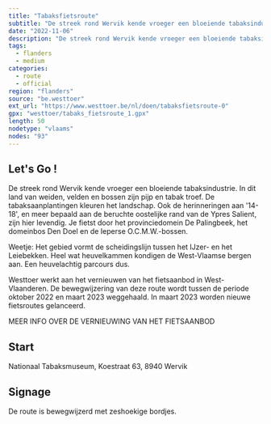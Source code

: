 ```yaml
---
title: "Tabaksfietsroute"
subtitle: "De streek rond Wervik kende vroeger een bloeiende tabaksindustrie"
date: "2022-11-06"
description: "De streek rond Wervik kende vroeger een bloeiende tabaksindustrie" 
tags:
  - flanders
  - medium
categories: 
  - route
  - official
region: "flanders"
source: "be.westtoer"
ext_url: "https://www.westtoer.be/nl/doen/tabaksfietsroute-0"
gpx: "westtoer/tabaks_fietsroute_1.gpx"
length: 50
nodetype: "vlaams"
nodes: "93"
---
```


## Let's Go !

De streek rond Wervik kende vroeger een bloeiende tabaksindustrie. In dit land van weiden, velden en bossen zijn pijp en tabak troef. De tabaksaanplantingen kleuren het landschap. Ook de herinneringen aan '14-18', en meer bepaald aan de beruchte oostelijke rand van de Ypres Salient, zijn hier levendig. Je fietst door het provinciedomein De Palingbeek, het domeinbos Den Doel en de Ieperse O.C.M.W.-bossen.

Weetje: Het gebied vormt de scheidingslijn tussen het IJzer- en het Leiebekken. Heel wat heuvelkammen kondigen de West-Vlaamse bergen aan. Een heuvelachtig parcours dus.

Westtoer werkt aan het vernieuwen van het fietsaanbod in West-Vlaanderen. De bewegwijzering van deze route wordt tussen de periode oktober 2022 en maart 2023 weggehaald. In maart 2023 worden nieuwe fietsroutes gelanceerd.

MEER INFO OVER DE VERNIEUWING VAN HET FIETSAANBOD

## Start 

Nationaal Tabaksmuseum, Koestraat 63, 8940 Wervik

## Signage

De route is bewegwijzerd met zeshoekige bordjes.